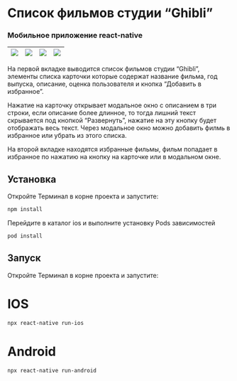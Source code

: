 # Список фильмов студии “Ghibli”
 <h3>Мобильное приложение react-native</h3>

![](gifs/1.gif)  |  ![](gifs/2.gif) |  ![](gifs/3.gif)  |  ![](gifs/4.gif)  |
:---------------:|:----------------:|:-----------------:|:-----------------:|

<p>
На первой вкладке выводится список фильмов студии “Ghibli”, элементы списка карточки которые содержат
название фильма, год выпуска, описание, оценка пользователя и кнопка “Добавить в избранное”.
</p>
<p>
Нажатие на карточку открывает модальное окно с описанием в три строки, если описание более длинное, то тогда лишний текст скрывается под кнопкой “Развернуть”,
нажатие на эту кнопку будет отображать весь текст. Через модальное окно можно добавить филмь в избранное или убрать из этого списка.</p>
<p>
На второй вкладке находятся избранные фильмы, фильм попадает в избранное по нажатию на кнопку на карточке или в модальном окне.
</p>

## Установка

Откройте Терминал в корне проекта и запустите:


```sh
npm install
```

Перейдите в каталог ios и выполните установку Pods зависимостей 

```sh
pod install
```

## Запуск

Откройте Терминал в корне проекта и запустите:

# IOS

```sh
npx react-native run-ios
```

# Android

```sh
npx react-native run-android
```

